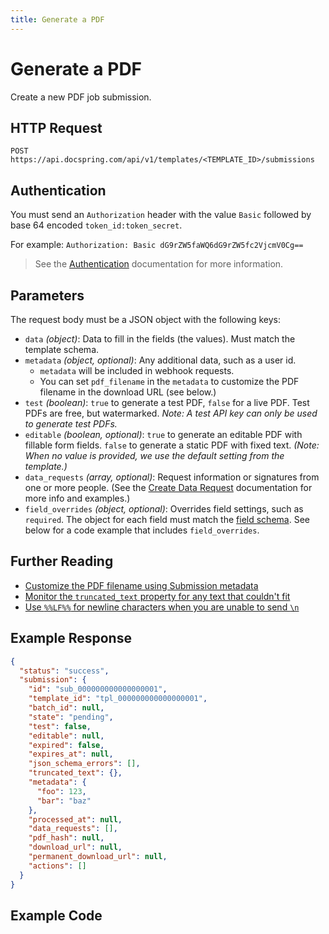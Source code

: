 ```yaml
---
title: Generate a PDF
---
```


# Generate a PDF

Create a new PDF job submission.

## HTTP Request

`POST https://api.docspring.com/api/v1/templates/<TEMPLATE_ID>/submissions`

## Authentication

You must send an `Authorization` header with the value `Basic` followed by base 64 encoded `token_id:token_secret`.

For example: `Authorization: Basic dG9rZW5faWQ6dG9rZW5fc2VjcmV0Cg==`

> See the [Authentication](../install-api-client/authentication) documentation for more information.

## Parameters

The request body must be a JSON object with the following keys:

- `data` _(object)_: Data to fill in the fields (the values). Must match the template schema.
- `metadata` _(object, optional)_: Any additional data, such as a user id.
  - `metadata` will be included in webhook requests.
  - You can set `pdf_filename` in the `metadata` to customize the PDF filename in the download URL (see below.)
- `test` _(boolean)_: `true` to generate a test PDF, `false` for a live PDF. Test PDFs are free, but watermarked. _Note: A test API key can only be used to generate test PDFs._
- `editable` _(boolean, optional)_: `true` to generate an editable PDF with fillable form fields. `false` to generate a static PDF with fixed text. _(Note: When no value is provided, we use the default setting from the template.)_
- `data_requests` _(array, optional)_: Request information or signatures from one or more people. (See the [Create Data Request](create_data_request.md) documentation for more info and examples.)
- `field_overrides` _(object, optional)_: Overrides field settings, such as `required`. The object for each field must match the [field schema](./field_schema.md). See below for a code example that includes `field_overrides`.

## Further Reading

- [Customize the PDF filename using Submission metadata](./customize-filename)
- [Monitor the `truncated_text` property for any text that couldn't fit](./truncated-text)
- [Use `%%LF%%` for newline characters when you are unable to send `\n`](./special-newline-characters)

## Example Response

```json
{
  "status": "success",
  "submission": {
    "id": "sub_000000000000000001",
    "template_id": "tpl_000000000000000001",
    "batch_id": null,
    "state": "pending",
    "test": false,
    "editable": null,
    "expired": false,
    "expires_at": null,
    "json_schema_errors": [],
    "truncated_text": {},
    "metadata": {
      "foo": 123,
      "bar": "baz"
    },
    "processed_at": null,
    "data_requests": [],
    "pdf_hash": null,
    "download_url": null,
    "permanent_download_url": null,
    "actions": []
  }
}
```

## Example Code

<CodeSwitcher :languages="{javascript:'JavaScript', ruby:'Ruby', python:'Python', php:'PHP', csharp:'C#', bash:'bash'}">
<template v-slot:javascript>

```javascript
// Find your API tokens here: https://app.docspring.com/api_tokens

import DocSpring from "docspring";

var config = new DocSpring.Configuration();
config.apiTokenId = "DOCSPRING_API_TOKEN_ID";
config.apiTokenSecret = "DOCSPRING_API_TOKEN_SECRET";
docspring = new DocSpring.Client(config);

var template_id = "tpl_000000000000000001";
var submission_data = {
  editable: false,
  data: {
    title: "Test PDF",
    description: "This PDF is great!",
  },
  metadata: {
    user_id: 123,
  },
  field_overrides: {
    title: {
      required: false,
    },
  },
  wait: true,
};
docspring.generatePDF(template_id, submission_data, function(error, response) {
  if (error) {
    console.log(response, error);
    throw error;
  }
  var submission = response.submission;
  console.log("Download your PDF at:", submission.download_url);
});
```

</template>
<template v-slot:ruby>

```ruby
# Find your API tokens here: https://app.docspring.com/api_tokens

require 'docspring'

ENV['DOCSPRING_TOKEN_ID'] = "YOUR_API_TOKEN_ID"
ENV['DOCSPRING_TOKEN_SECRET'] = "YOUR_API_TOKEN_SECRET"

DocSpring.configure do |c|
  c.api_token_id = 'api_token123'
  c.api_token_secret = 'testsecret123'
end

client = DocSpring::Client.new
template_id = 'tpl_000000000000000001'

response = client.generate_pdf(
  template_id: template_id,
  data: {
    title: 'Test PDF',
    description: 'This PDF is great!',
  },
  field_overrides: {
    title: {
      required: false
    }
  }
)
submission = response.submission

puts "Download your PDF at: #{submission.download_url}"
```

<!-- 23a664f3b2721d119d85e3351324a26be965202db0af1d113a7f3 -->

</template>
<template v-slot:python>

```python
# This is a live example that you can run in the Python interpreter
import docspring

client = docspring.Client()
client.api_client.configuration.username = "yRaaR9JmTPtGX7EN"
client.api_client.configuration.password = "IB3TRkSdm4f2BdtU_D3YgxjdMB7l-r2fOgvxD1Yzwec"

submission = client.generate_pdf(
  "6zz3dYRYM67fxMXA",  # ID of a template that you have configured
  {
    "test": True,                       # test documents are free but watermarked
    "data": {                           # Data to render in the template
      "first_name": "John",
      "last_name": "Smith",
      "favorite_color": "Green",
    },
    "metadata": {                     # Custom data to include in the request, for your own purposes
      "user_id": 123,
    },
    'field_overrides': {
      'first_name': {
        'required': False
      }
    }
  }
)

print("Download your PDF at: %s" % submission.download_url)
```

</template>
<template v-slot:php>

```php
// You can run this example in the PHP interactive shell (php -a)
// Find your API tokens here: https://app.docspring.com/api_tokens

$docspring = new \DocSpring\Client();
$docspring->getConfig()
  ->setUsername("DOCSPRING_API_TOKEN_ID")
  ->setPassword("DOCSPRING_API_TOKEN_SECRET");

$template_id = 'tpl_000000000000000001'; // string |
$submission_data = new \DocSpring\Model\SubmissionData();
$submission_data->setData([
  "title" => 'Test PDF',
  "description" => 'This is a test PDF!',
]);
$submission_data->setTest(true);
$submission_data->setFieldOverrides([
  "title" => [
    "required" => false
  ]
]);
$submission = $docspring->generatePDF($template_id, $submission_data);

echo "Download your PDF at: " . $submission->getDownloadUrl();
```

</template>
<template v-slot:csharp>

```csharp
using System;
using System.Diagnostics;
using DocSpring.Client.Api;
using DocSpring.Client.Client;
using DocSpring.Client.Model;

namespace Example
{
    public class DocSpringExample
    {
        public void main()
        {
          Configuration.Default.Username = "yRaaR9JmTPtGX7EN";
          Configuration.Default.Password = "IB3TRkSdm4f2BdtU_D3YgxjdMB7l-r2fOgvxD1Yzwec";

          var apiInstance = new PDFApi();
          string templateId = "tpl_000000000000000001";
          var createSubmissionData = new CreateSubmissionData(
            false,  // true to generate a test PDF (watermarked)
            new {
              title = "Test PDF",
              description = "This PDF is great!"
            },
            fieldOverrides: new {
              title = new {
                required = false
              }
            }
          );
          var response = apiInstance.GeneratePDF(templateId, createSubmissionData);
          Debug.WriteLine(response);

          // The PDF will now be in the "pending" state until it is processed.
          // You may want to call GetSubmission once per second until
          // the state changes to "processed".
          // Alternatively, you can set up a webhook notification.
        }
    }
}
```

</template>
<template v-slot:bash>

The following example waits for the PDF to be processed, then prints the download URL.

```bash
# This is a live example that you can run in your console.

export API_TOKEN_ID="yRaaR9JmTPtGX7EN"
export API_TOKEN_SECRET="IB3TRkSdm4f2BdtU_D3YgxjdMB7l-r2fOgvxD1Yzwec"
export TEMPLATE_ID="6zz3dYRYM67fxMXA"

generate_pdf() {
  curl -s "https://api.docspring.com/api/v1/templates/$TEMPLATE_ID/submissions" \
    -u "$API_TOKEN_ID:$API_TOKEN_SECRET" \
    -H "Content-Type: application/json" \
    -X POST \
    -d '{"data":{"first_name": "John", "last_name": "Smith", "favorite_color": "Blue"}, "metadata": { "user_id": 123 }, "field_overrides": { "first_name": { "required": false }}}'
}

get_submission() {
  curl -s "https://api.docspring.com/api/v1/submissions/$1" \
    -u "$API_TOKEN_ID:$API_TOKEN_SECRET"
}

get_json_value() {
  echo "$1" | sed -n 's/.*"'"$2"'":"\([^"]\+\)".*/\1/p'
}

RESPONSE=$(generate_pdf)
echo $RESPONSE
SUBMISSION_ID=$(get_json_value "$RESPONSE" id)
SUBMISSION_STATE=$(get_json_value "$RESPONSE" state)

echo "Waiting for PDF to be processed..."
while [[ "$SUBMISSION_STATE" = "pending" ]]; do
  sleep 1
  RESPONSE=$(get_submission "$SUBMISSION_ID")
  SUBMISSION_STATE=$(get_json_value "$RESPONSE" state)
done

echo "Download your PDF at:"
get_json_value "$RESPONSE" download_url
```

</template>
</CodeSwitcher>
